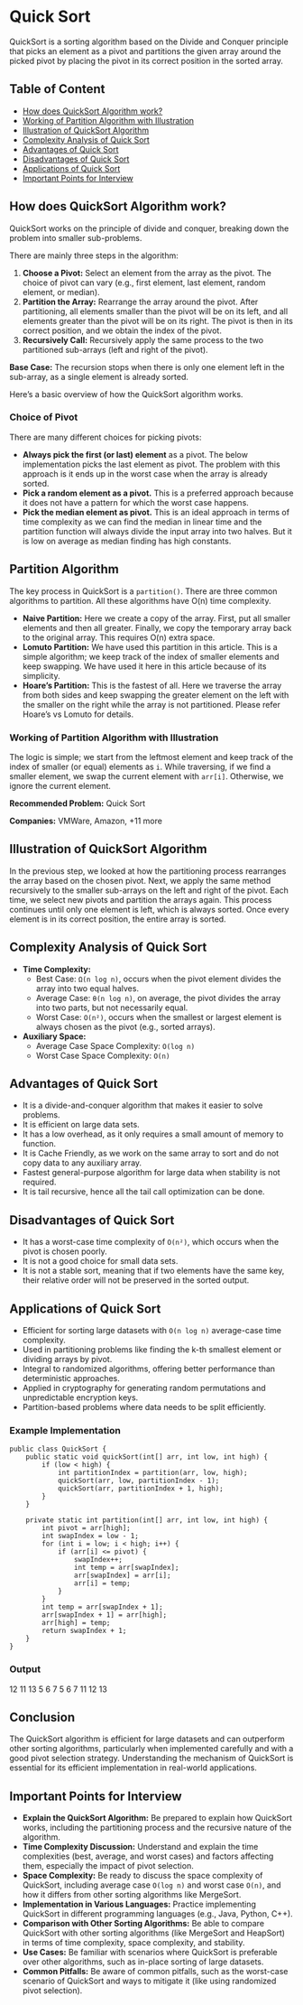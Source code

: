 Quick Sort
==========

QuickSort is a sorting algorithm based on the Divide and Conquer principle that picks an element as a pivot and partitions the given array around the picked pivot by placing the pivot in its correct position in the sorted array.

Table of Content
----------------

*   [How does QuickSort Algorithm work?](#how-does-quicksort-algorithm-work)
*   [Working of Partition Algorithm with Illustration](#working-of-partition-algorithm-with-illustration)
*   [Illustration of QuickSort Algorithm](#illustration-of-quicksort-algorithm)
*   [Complexity Analysis of Quick Sort](#complexity-analysis-of-quick-sort)
*   [Advantages of Quick Sort](#advantages-of-quick-sort)
*   [Disadvantages of Quick Sort](#disadvantages-of-quick-sort)
*   [Applications of Quick Sort](#applications-of-quick-sort)
*   [Important Points for Interview](#important-points-for-interview)

How does QuickSort Algorithm work?
----------------------------------

QuickSort works on the principle of divide and conquer, breaking down the problem into smaller sub-problems.

There are mainly three steps in the algorithm:

1.  **Choose a Pivot:** Select an element from the array as the pivot. The choice of pivot can vary (e.g., first element, last element, random element, or median).
2.  **Partition the Array:** Rearrange the array around the pivot. After partitioning, all elements smaller than the pivot will be on its left, and all elements greater than the pivot will be on its right. The pivot is then in its correct position, and we obtain the index of the pivot.
3.  **Recursively Call:** Recursively apply the same process to the two partitioned sub-arrays (left and right of the pivot).

**Base Case:** The recursion stops when there is only one element left in the sub-array, as a single element is already sorted.

Here’s a basic overview of how the QuickSort algorithm works.

### Choice of Pivot

There are many different choices for picking pivots:

*   **Always pick the first (or last) element** as a pivot. The below implementation picks the last element as pivot. The problem with this approach is it ends up in the worst case when the array is already sorted.
*   **Pick a random element as a pivot.** This is a preferred approach because it does not have a pattern for which the worst case happens.
*   **Pick the median element as pivot.** This is an ideal approach in terms of time complexity as we can find the median in linear time and the partition function will always divide the input array into two halves. But it is low on average as median finding has high constants.

Partition Algorithm
-------------------

The key process in QuickSort is a `partition()`. There are three common algorithms to partition. All these algorithms have O(n) time complexity.

*   **Naive Partition:** Here we create a copy of the array. First, put all smaller elements and then all greater. Finally, we copy the temporary array back to the original array. This requires O(n) extra space.
*   **Lomuto Partition:** We have used this partition in this article. This is a simple algorithm; we keep track of the index of smaller elements and keep swapping. We have used it here in this article because of its simplicity.
*   **Hoare’s Partition:** This is the fastest of all. Here we traverse the array from both sides and keep swapping the greater element on the left with the smaller on the right while the array is not partitioned. Please refer Hoare’s vs Lomuto for details.

### Working of Partition Algorithm with Illustration

The logic is simple; we start from the leftmost element and keep track of the index of smaller (or equal) elements as `i`. While traversing, if we find a smaller element, we swap the current element with `arr[i]`. Otherwise, we ignore the current element.

**Recommended Problem:** Quick Sort

**Companies:** VMWare, Amazon, +11 more

Illustration of QuickSort Algorithm
-----------------------------------

In the previous step, we looked at how the partitioning process rearranges the array based on the chosen pivot. Next, we apply the same method recursively to the smaller sub-arrays on the left and right of the pivot. Each time, we select new pivots and partition the arrays again. This process continues until only one element is left, which is always sorted. Once every element is in its correct position, the entire array is sorted.

Complexity Analysis of Quick Sort
---------------------------------

*   **Time Complexity:**
    *   Best Case: `Ω(n log n)`, occurs when the pivot element divides the array into two equal halves.
    *   Average Case: `θ(n log n)`, on average, the pivot divides the array into two parts, but not necessarily equal.
    *   Worst Case: `O(n²)`, occurs when the smallest or largest element is always chosen as the pivot (e.g., sorted arrays).
*   **Auxiliary Space:**
    *   Average Case Space Complexity: `O(log n)`
    *   Worst Case Space Complexity: `O(n)`

Advantages of Quick Sort
------------------------

*   It is a divide-and-conquer algorithm that makes it easier to solve problems.
*   It is efficient on large data sets.
*   It has a low overhead, as it only requires a small amount of memory to function.
*   It is Cache Friendly, as we work on the same array to sort and do not copy data to any auxiliary array.
*   Fastest general-purpose algorithm for large data when stability is not required.
*   It is tail recursive, hence all the tail call optimization can be done.

Disadvantages of Quick Sort
---------------------------

*   It has a worst-case time complexity of `O(n²)`, which occurs when the pivot is chosen poorly.
*   It is not a good choice for small data sets.
*   It is not a stable sort, meaning that if two elements have the same key, their relative order will not be preserved in the sorted output.

Applications of Quick Sort
--------------------------

*   Efficient for sorting large datasets with `O(n log n)` average-case time complexity.
*   Used in partitioning problems like finding the k-th smallest element or dividing arrays by pivot.
*   Integral to randomized algorithms, offering better performance than deterministic approaches.
*   Applied in cryptography for generating random permutations and unpredictable encryption keys.
*   Partition-based problems where data needs to be split efficiently.

### Example Implementation

    
    public class QuickSort {
        public static void quickSort(int[] arr, int low, int high) {
            if (low < high) {
                int partitionIndex = partition(arr, low, high);
                quickSort(arr, low, partitionIndex - 1);
                quickSort(arr, partitionIndex + 1, high);
            }
        }
    
        private static int partition(int[] arr, int low, int high) {
            int pivot = arr[high];
            int swapIndex = low - 1;
            for (int i = low; i < high; i++) {
                if (arr[i] <= pivot) {
                    swapIndex++;
                    int temp = arr[swapIndex];
                    arr[swapIndex] = arr[i];
                    arr[i] = temp;
                }
            }
            int temp = arr[swapIndex + 1];
            arr[swapIndex + 1] = arr[high];
            arr[high] = temp;
            return swapIndex + 1;
        }
    }
    

### Output

12 11 13 5 6 7 
5 6 7 11 12 13 

Conclusion
----------

The QuickSort algorithm is efficient for large datasets and can outperform other sorting algorithms, particularly when implemented carefully and with a good pivot selection strategy. Understanding the mechanism of QuickSort is essential for its efficient implementation in real-world applications.

Important Points for Interview
------------------------------

*   **Explain the QuickSort Algorithm:** Be prepared to explain how QuickSort works, including the partitioning process and the recursive nature of the algorithm.
*   **Time Complexity Discussion:** Understand and explain the time complexities (best, average, and worst cases) and factors affecting them, especially the impact of pivot selection.
*   **Space Complexity:** Be ready to discuss the space complexity of QuickSort, including average case `O(log n)` and worst case `O(n)`, and how it differs from other sorting algorithms like MergeSort.
*   **Implementation in Various Languages:** Practice implementing QuickSort in different programming languages (e.g., Java, Python, C++).
*   **Comparison with Other Sorting Algorithms:** Be able to compare QuickSort with other sorting algorithms (like MergeSort and HeapSort) in terms of time complexity, space complexity, and stability.
*   **Use Cases:** Be familiar with scenarios where QuickSort is preferable over other algorithms, such as in-place sorting of large datasets.
*   **Common Pitfalls:** Be aware of common pitfalls, such as the worst-case scenario of QuickSort and ways to mitigate it (like using randomized pivot selection).